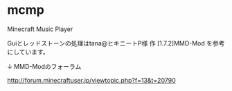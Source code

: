 # mcmp

Minecraft Music Player

Guiとレッドストーンの処理はtana@ヒキニートP様 作 [1.7.2]MMD-Mod を参考にしています。

↓ MMD-Modのフォーラム

http://forum.minecraftuser.jp/viewtopic.php?f=13&t=20790
